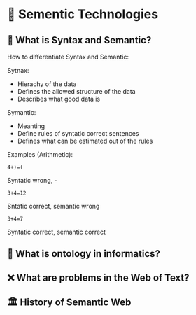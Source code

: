 # 💾 Sementic Technologies

## 🚀 What is Syntax and Semantic?

How to differentiate Syntax and Semantic:

Sytnax:

- Hierachy of the data
- Defines the allowed structure of the data
- Describes what good data is

Symantic:

- Meanting
- Define rules of syntatic correct sentences
- Defines what can be estimated out of the rules

Examples (Arithmetic):

```
4+)=(
```

Syntatic wrong, -

```
3+4=12
```

Sntatic correct, semantic wrong

```
3+4=7
```

Syntatic correct, semantic correct

## 🤘 What is ontology in informatics?

## ❌ What are problems in the Web of Text?

## 🏛️ History of Semantic Web
